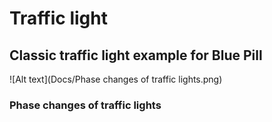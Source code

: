 # Traffic light

## Classic traffic light example for Blue Pill

![Alt text](Docs/Phase changes of traffic lights.png)

### Phase changes of traffic lights